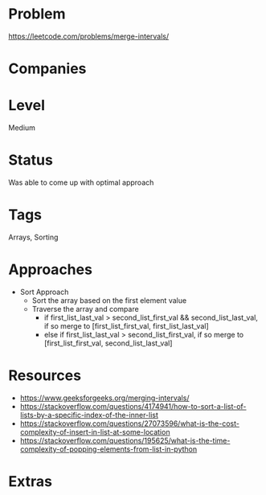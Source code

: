 # Problem

https://leetcode.com/problems/merge-intervals/

# Companies

# Level

Medium

# Status

Was able to come up with optimal approach

# Tags

Arrays, Sorting

# Approaches

- Sort Approach
  - Sort the array based on the first element value
  - Traverse the array and compare
    - if first_list_last_val > second_list_first_val && second_list_last_val, if so merge to [first_list_first_val, first_list_last_val]
    - else if first_list_last_val > second_list_first_val, if so merge to [first_list_first_val, second_list_last_val]

# Resources

- https://www.geeksforgeeks.org/merging-intervals/
- https://stackoverflow.com/questions/4174941/how-to-sort-a-list-of-lists-by-a-specific-index-of-the-inner-list
- https://stackoverflow.com/questions/27073596/what-is-the-cost-complexity-of-insert-in-list-at-some-location
- https://stackoverflow.com/questions/195625/what-is-the-time-complexity-of-popping-elements-from-list-in-python

# Extras

